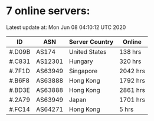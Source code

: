 # 7 online servers:

Latest update at: Mon Jun 08 04:10:12 UTC 2020

| ID | ASN | Server Country | Online |
| -- | --- | -------------- | ------ |
| #.D09B | AS174 | United States | 138 hrs |
| #.C831 | AS12301 | Hungary | 320 hrs |
| #.7F1D | AS63949 | Singapore | 2042 hrs |
| #.B6F8 | AS63888 | Hong Kong | 1792 hrs |
| #.BD3E | AS63888 | Hong Kong | 2861 hrs |
| #.2A79 | AS63949 | Japan | 1701 hrs |
| #.FC14 | AS64271 | Hong Kong | 5 hrs |

